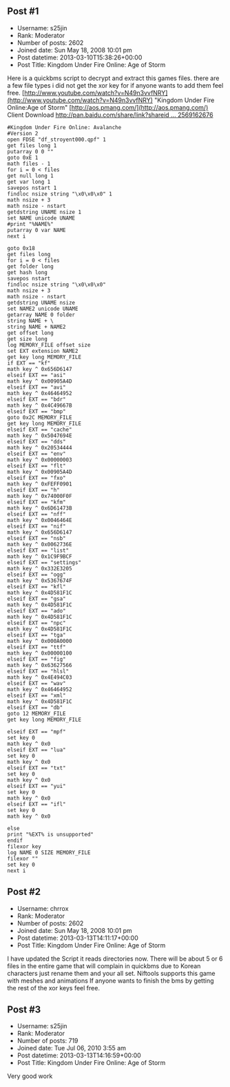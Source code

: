 ## Post #1
- Username: s25jin
- Rank: Moderator
- Number of posts: 2602
- Joined date: Sun May 18, 2008 10:01 pm
- Post datetime: 2013-03-10T15:38:26+00:00
- Post Title: Kingdom Under Fire Online: Age of Storm

Here is a quickbms script to decrypt and extract this games files. there are a few file types i did not get the xor key for if anyone wants to add them feel free.
[http://www.youtube.com/watch?v=N49n3vvfNRY](http://www.youtube.com/watch?v=N49n3vvfNRY)
"Kingdom Under Fire Online:Age of Storm"
[http://aos.pmang.com/](http://aos.pmang.com/)
Client Download [http://pan.baidu.com/share/link?shareid ... 2569162676](http://pan.baidu.com/share/link?shareid=335852&uk=2569162676)



```
#Kingdom Under Fire Online: Avalanche
#Version 2
open FDSE "df_stroyent000.qpf" 1
get files long 1
putarray 0 0 ""
goto 0xE 1
math files - 1
for i = 0 < files
get null long 1
get var long 1
savepos nstart 1
findloc nsize string "\x0\x0\x0" 1
math nsize + 3
math nsize - nstart
getdstring UNAME nsize 1
set NAME unicode UNAME
#print "%NAME%"
putarray 0 var NAME
next i

goto 0x18
get files long
for i = 0 < files
get folder long
get hash long
savepos nstart
findloc nsize string "\x0\x0\x0"
math nsize + 3
math nsize - nstart
getdstring UNAME nsize
set NAME2 unicode UNAME
getarray NAME 0 folder
string NAME + \
string NAME + NAME2
get offset long
get size long
log MEMORY_FILE offset size
set EXT extension NAME2
get key long MEMORY_FILE
if EXT == "kf"
math key ^ 0x656D6147
elseif EXT == "asi"
math key ^ 0x00905A4D
elseif EXT == "avi"
math key ^ 0x46464952
elseif EXT == "bdr"
math key ^ 0x4C49667B
elseif EXT == "bmp"
goto 0x2C MEMORY_FILE
get key long MEMORY_FILE
elseif EXT == "cache"
math key ^ 0x5047694E
elseif EXT == "dds"
math key ^ 0x20534444
elseif EXT == "env"
math key ^ 0x00000003
elseif EXT == "flt"
math key ^ 0x00905A4D
elseif EXT == "fxo"
math key ^ 0xFEFF0901
elseif EXT == "h"
math key ^ 0x74000F0F
elseif EXT == "kfm"
math key ^ 0x6D61473B
elseif EXT == "nff"
math key ^ 0x0046464E
elseif EXT == "nif"
math key ^ 0x656D6147
elseif EXT == "nsb"
math key ^ 0x0062736E
elseif EXT == "list"
math key ^ 0x1C9F9BCF
elseif EXT == "settings"
math key ^ 0x332E3205
elseif EXT == "ogg"
math key ^ 0x5367674F
elseif EXT == "kfl"
math key ^ 0x4D581F1C
elseif EXT == "gsa"
math key ^ 0x4D581F1C
elseif EXT == "ado"
math key ^ 0x4D581F1C
elseif EXT == "npc"
math key ^ 0x4D581F1C
elseif EXT == "tga"
math key ^ 0x000A0000
elseif EXT == "ttf"
math key ^ 0x00000100
elseif EXT == "fig"
math key ^ 0x63627566
elseif EXT == "hlsl"
math key ^ 0x4E494C03
elseif EXT == "wav"
math key ^ 0x46464952
elseif EXT == "xml"
math key ^ 0x4D581F1C
elseif EXT == "db"
goto 12 MEMORY_FILE
get key long MEMORY_FILE

elseif EXT == "mpf"
set key 0
math key ^ 0x0
elseif EXT == "lua"
set key 0
math key ^ 0x0
elseif EXT == "txt"
set key 0
math key ^ 0x0
elseif EXT == "yui"
set key 0
math key ^ 0x0
elseif EXT == "ifl"
set key 0
math key ^ 0x0

else
print "%EXT% is unsupported"
endif
filexor key
log NAME 0 SIZE MEMORY_FILE
filexor ""
set key 0
next i

```
## Post #2
- Username: chrrox
- Rank: Moderator
- Number of posts: 2602
- Joined date: Sun May 18, 2008 10:01 pm
- Post datetime: 2013-03-13T14:11:17+00:00
- Post Title: Kingdom Under Fire Online: Age of Storm

I have updated the Script it reads directories now.
There will be about 5 or 6 files in the entire game that will complain in quickbms due to Korean characters just rename them and your all set.
Niftools supports this game with meshes and animations 
If anyone wants to finish the bms by getting the rest of the xor keys feel free.
## Post #3
- Username: s25jin
- Rank: Moderator
- Number of posts: 719
- Joined date: Tue Jul 06, 2010 3:55 am
- Post datetime: 2013-03-13T14:16:59+00:00
- Post Title: Kingdom Under Fire Online: Age of Storm

Very good work
